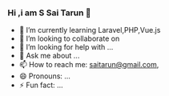### Hi ,i am S Sai Tarun 👋

- 🌱 I’m currently learning Laravel,PHP,Vue.js
- 👯 I’m looking to collaborate on 
- 🤔 I’m looking for help with ...
- 💬 Ask me about ...
- 📫 How to reach me: saitarun@gmail.com,
- 😄 Pronouns: ...
- ⚡ Fun fact: ...

<!--
**saitarun135/saitarun135** is a ✨ _special_ ✨ repository because its `README.md` (this file) appears on your GitHub profile.

Here are some ideas to get you started:

- 🔭 I’m currently working on ...
- 🌱 I’m currently learning Laravel,PHP,VUE.js
- 👯 I’m looking to collaborate on ...
- 🤔 I’m looking for help with ...
- 💬 Ask me about ...
- 📫 How to reach me: ...
- 😄 Pronouns: ...
- ⚡ Fun fact: ...
-->
